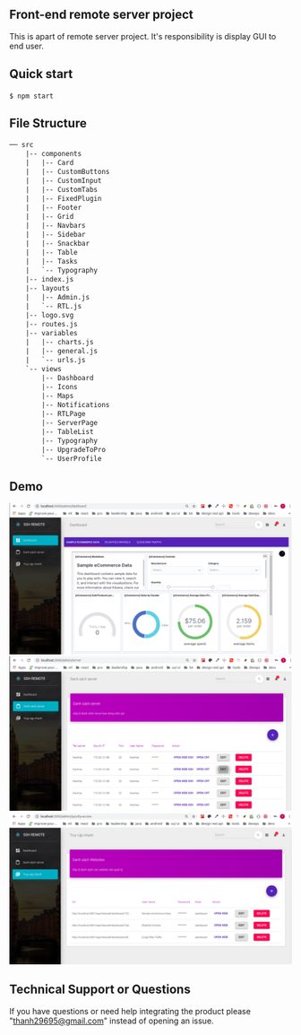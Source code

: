 ## Front-end remote server project
This is apart of remote server project. It's responsibility is display GUI to end user.

## Quick start
```text
$ npm start
```
## File Structure
```
── src
    |-- components
    |   |-- Card
    |   |-- CustomButtons
    |   |-- CustomInput
    |   |-- CustomTabs
    |   |-- FixedPlugin
    |   |-- Footer
    |   |-- Grid
    |   |-- Navbars
    |   |-- Sidebar
    |   |-- Snackbar
    |   |-- Table
    |   |-- Tasks
    |   `-- Typography
    |-- index.js
    |-- layouts
    |   |-- Admin.js
    |   `-- RTL.js
    |-- logo.svg
    |-- routes.js
    |-- variables
    |   |-- charts.js
    |   |-- general.js
    |   `-- urls.js
    `-- views
        |-- Dashboard
        |-- Icons
        |-- Maps
        |-- Notifications
        |-- RTLPage
        |-- ServerPage
        |-- TableList
        |-- Typography
        |-- UpgradeToPro
        `-- UserProfile
```
## Demo
![dashboard](documentation/dashboard.png)
![server](documentation/servers.png)
![access quickly](documentation/accessquickly.png)

## Technical Support or Questions

If you have questions or need help integrating the product please "thanh29695@gmail.com" instead of opening an issue.

